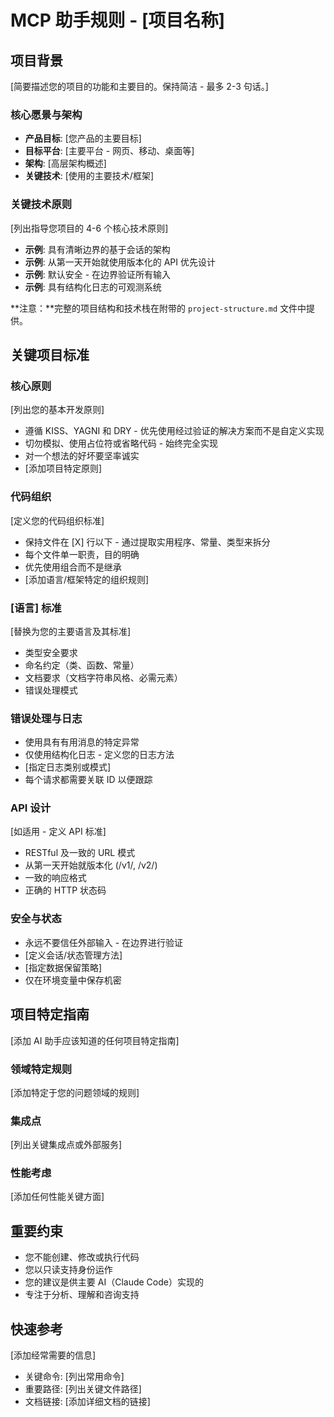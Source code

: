 # MCP 助手规则 - [项目名称]

## 项目背景
[简要描述您的项目的功能和主要目的。保持简洁 - 最多 2-3 句话。]

### 核心愿景与架构
- **产品目标**: [您产品的主要目标]
- **目标平台**: [主要平台 - 网页、移动、桌面等]
- **架构**: [高层架构概述]
- **关键技术**: [使用的主要技术/框架]

### 关键技术原则
[列出指导您项目的 4-6 个核心技术原则]
- **示例**: 具有清晰边界的基于会话的架构
- **示例**: 从第一天开始就使用版本化的 API 优先设计
- **示例**: 默认安全 - 在边界验证所有输入
- **示例**: 具有结构化日志的可观测系统

**注意：**完整的项目结构和技术栈在附带的 `project-structure.md` 文件中提供。

## 关键项目标准

### 核心原则
[列出您的基本开发原则]
- 遵循 KISS、YAGNI 和 DRY - 优先使用经过验证的解决方案而不是自定义实现
- 切勿模拟、使用占位符或省略代码 - 始终完全实现
- 对一个想法的好坏要坚率诚实
- [添加项目特定原则]

### 代码组织
[定义您的代码组织标准]
- 保持文件在 [X] 行以下 - 通过提取实用程序、常量、类型来拆分
- 每个文件单一职责，目的明确
- 优先使用组合而不是继承
- [添加语言/框架特定的组织规则]

### [语言] 标准
[替换为您的主要语言及其标准]
- 类型安全要求
- 命名约定（类、函数、常量）
- 文档要求（文档字符串风格、必需元素）
- 错误处理模式

### 错误处理与日志
- 使用具有有用消息的特定异常
- 仅使用结构化日志 - 定义您的日志方法
- [指定日志类别或模式]
- 每个请求都需要关联 ID 以便跟踪

### API 设计
[如适用 - 定义 API 标准]
- RESTful 及一致的 URL 模式
- 从第一天开始就版本化 (/v1/, /v2/)
- 一致的响应格式
- 正确的 HTTP 状态码

### 安全与状态
- 永远不要信任外部输入 - 在边界进行验证
- [定义会话/状态管理方法]
- [指定数据保留策略]
- 仅在环境变量中保存机密

## 项目特定指南
[添加 AI 助手应该知道的任何项目特定指南]

### 领域特定规则
[添加特定于您的问题领域的规则]

### 集成点
[列出关键集成点或外部服务]

### 性能考虑
[添加任何性能关键方面]

## 重要约束
- 您不能创建、修改或执行代码
- 您以只读支持身份运作
- 您的建议是供主要 AI（Claude Code）实现的
- 专注于分析、理解和咨询支持

## 快速参考
[添加经常需要的信息]
- 关键命令: [列出常用命令]
- 重要路径: [列出关键文件路径]
- 文档链接: [添加详细文档的链接]